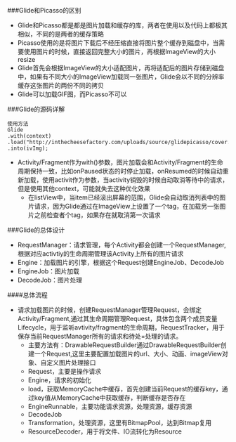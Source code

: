 ###Glide和Picasso的区别
* Glide和Picasso都是都是图片加载和缓存的库，两者在使用以及代码上都极其相似，不同的是两者的缓存策略
* Picasso使用的是将图片下载后不经压缩直接将图片整个缓存到磁盘中，当需要使用图片的时候，直接返回完整大小的图片，再根据ImageView的大小resize
* Glide首先会根据ImageView的大小适配图片，再将适配后的图片存储到磁盘中，如果有不同大小的ImageView加载同一张图片，Glide会以不同的分辨率缓存这张图片的两份不同的拷贝
* Glide可以加载GIF图，而Picasso不可以

###Glide的源码详解

	使用方法
	Glide  
	.with(context) .load("http://inthecheesefactory.com/uploads/source/glidepicasso/cover.jpg")  
	.into(ivImg);

* Activity/Fragment作为with()参数，图片加载会和Activity/Fragment的生命周期保持一致，比如onPaused状态的时停止加载，onResumed的时候自动重新加载，使用activit作为参数，当activity销毁的时候自动取消等待中的请求，但是使用其他context，可能就失去这种优化效果
	* 在listView中，当item已经滚出屏幕的范围，Glide会自动取消列表中的图片请求，因为Glide通过在ImageView上设置了一个tag，在加载另一张图片之前检查者个tag，如果存在就取消第一次请求

###Glide的总体设计
* RequestManager：请求管理，每个Activity都会创建一个RequestManager,根据对应activtiy的生命周期管理该Activity上所有的图片请求
* Engine：加载图片的引擎，根据这个Request创建EngineJob、DecodeJob
* EngineJob：图片加载
* DecodeJob：图片处理

####总体流程
* 请求加载图片的时候，创建RequestManager管理Request，会绑定Activity/Fragment,通过其生命周期管理Request，具体包含两个成员变量Lifecycle，用于监听avtivity/fragment的生命周期，RequestTracker，用于保存当前RequestManager所有的请求和待处=处理的请求。
	* 主要方法有：DrawableRequestBuilder通过DrawableRequestBuilder创建一个Request,这里主要配置加载图片的url、大小、动画、imageView对象、自定义图片处理接口
	* Request，主要是操作请求
	* Engine，请求的初始化
	* load，获取MemoryCache中缓存，首先创建当前Request的缓存key，通过key值从MemoryCache中获取缓存，判断缓存是否存在
	* EngineRunnable，主要功能请求资源，处理资源，缓存资源
	* DecodeJob
	* Transformation，处理资源，这里有BitmapPool，达到Bitmap复用
	* ResourceDecoder，用于将文件、IO流转化为Resource
